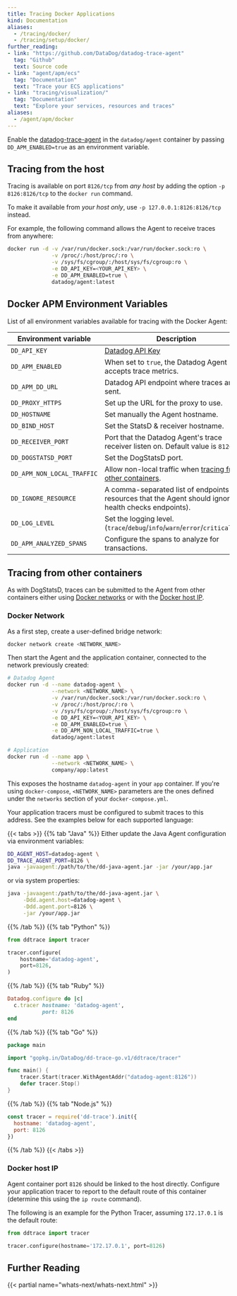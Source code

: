 ```yaml
---
title: Tracing Docker Applications
kind: Documentation
aliases:
  - /tracing/docker/
  - /tracing/setup/docker/
further_reading:
- link: "https://github.com/DataDog/datadog-trace-agent"
  tag: "Github"
  text: Source code
- link: "agent/apm/ecs"
  tag: "Documentation"
  text: "Trace your ECS applications"
- link: "tracing/visualization/"
  tag: "Documentation"
  text: "Explore your services, resources and traces"
aliases:
  - /agent/apm/docker
---
```


Enable the [datadog-trace-agent][1] in the `datadog/agent` container by passing `DD_APM_ENABLED=true` as an environment variable.

## Tracing from the host

Tracing is available on port `8126/tcp` from *any host* by adding the option `-p 8126:8126/tcp` to the `docker run` command.

To make it available from *your host only*, use `-p 127.0.0.1:8126:8126/tcp` instead.

For example, the following command allows the Agent to receive traces from anywhere:

```bash
docker run -d -v /var/run/docker.sock:/var/run/docker.sock:ro \
              -v /proc/:/host/proc/:ro \
              -v /sys/fs/cgroup/:/host/sys/fs/cgroup:ro \
              -e DD_API_KEY=<YOUR_API_KEY> \
              -e DD_APM_ENABLED=true \
              datadog/agent:latest
```
## Docker APM Environment Variables

List of all environment variables available for tracing with the Docker Agent:

| Environment variable       | Description                                                                                                    |
| ------                     | ------                                                                                                         |
| `DD_API_KEY`               | [Datadog API Key][2]                                                                                           |
| `DD_APM_ENABLED`           | When set to `true`, the Datadog Agent accepts trace metrics.                                                   |
| `DD_APM_DD_URL`            | Datadog API endpoint where traces are sent.                                                                    |
| `DD_PROXY_HTTPS`           | Set up the URL for the proxy to use.                                                                           |
| `DD_HOSTNAME`              | Set manually the Agent hostname.                                                                               |
| `DD_BIND_HOST`             | Set the StatsD & receiver hostname.                                                                            |
| `DD_RECEIVER_PORT`         | Port that the Datadog Agent's trace receiver listen on. Default value is `8126`.                               |
| `DD_DOGSTATSD_PORT`        | Set the DogStatsD port.                                                                                        |
| `DD_APM_NON_LOCAL_TRAFFIC` | Allow non-local traffic when [tracing from other containers](#tracing-from-other-containers).                  |
| `DD_IGNORE_RESOURCE`       | A comma-separated list of endpoints and resources that the Agent should ignore (i.e. health checks endpoints). |
| `DD_LOG_LEVEL`             | Set the logging level. (`trace`/`debug`/`info`/`warn`/`error`/`critical`/`off`)                                |
| `DD_APM_ANALYZED_SPANS`    | Configure the spans to analyze for transactions.                                                               |

## Tracing from other containers

As with DogStatsD, traces can be submitted to the Agent from other containers either using [Docker networks](#docker-network) or with the [Docker host IP](#host-ip).

### Docker Network

As a first step, create a user-defined bridge network:

```bash
docker network create <NETWORK_NAME>
```

Then start the Agent and the application container, connected to the network previously created:

```bash
# Datadog Agent
docker run -d --name datadog-agent \
              --network <NETWORK_NAME> \
              -v /var/run/docker.sock:/var/run/docker.sock:ro \
              -v /proc/:/host/proc/:ro \
              -v /sys/fs/cgroup/:/host/sys/fs/cgroup:ro \
              -e DD_API_KEY=<YOUR_API_KEY> \
              -e DD_APM_ENABLED=true \
              -e DD_APM_NON_LOCAL_TRAFFIC=true \
              datadog/agent:latest

# Application
docker run -d --name app \
              --network <NETWORK_NAME> \
              company/app:latest
```

This exposes the hostname `datadog-agent` in your `app` container.
If you're using `docker-compose`, `<NETWORK_NAME>` parameters are the ones defined under the `networks` section of your `docker-compose.yml`.

Your application tracers must be configured to submit traces to this address. See the examples below for each supported language:

{{< tabs >}}
{{% tab "Java" %}}
Either update the Java Agent configuration via environment variables:

```bash
DD_AGENT_HOST=datadog-agent \
DD_TRACE_AGENT_PORT=8126 \
java -javaagent:/path/to/the/dd-java-agent.jar -jar /your/app.jar
```

or via system properties:

```bash
java -javaagent:/path/to/the/dd-java-agent.jar \
     -Ddd.agent.host=datadog-agent \
     -Ddd.agent.port=8126 \
     -jar /your/app.jar
```
{{% /tab %}}
{{% tab "Python" %}}
```python
from ddtrace import tracer

tracer.configure(
    hostname='datadog-agent',
    port=8126,
)
```
{{% /tab %}}
{{% tab "Ruby" %}}
```ruby
Datadog.configure do |c|
  c.tracer hostname: 'datadog-agent',
           port: 8126
end
```
{{% /tab %}}
{{% tab "Go" %}}
```go
package main

import "gopkg.in/DataDog/dd-trace-go.v1/ddtrace/tracer"

func main() {
    tracer.Start(tracer.WithAgentAddr("datadog-agent:8126"))
    defer tracer.Stop()
}
```
{{% /tab %}}
{{% tab "Node.js" %}}
```javascript
const tracer = require('dd-trace').init({
  hostname: 'datadog-agent',
  port: 8126
})
```
{{% /tab %}}
{{< /tabs >}}

### Docker host IP

Agent container port `8126` should be linked to the host directly.
Configure your application tracer to report to the default route of this container (determine this using the `ip route` command).

The following is an example for the Python Tracer, assuming `172.17.0.1` is the default route:

```python
from ddtrace import tracer

tracer.configure(hostname='172.17.0.1', port=8126)
```

## Further Reading

{{< partial name="whats-next/whats-next.html" >}}

[1]: https://github.com/DataDog/datadog-trace-agent
[2]: https://app.datadoghq.com/account/settings#api
